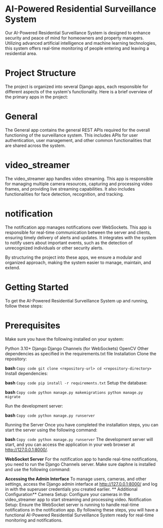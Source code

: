 # **AI-Powered Residential Surveillance System**
Our AI-Powered Residential Surveillance System is designed to enhance security and peace of mind for homeowners and property managers. Utilizing advanced artificial intelligence and machine learning technologies, this system offers real-time monitoring of people entering and leaving a residential area.

# **Project Structure**
The project is organized into several Django apps, each responsible for different aspects of the system's functionality. Here is a brief overview of the primary apps in the project:

# **General**
The General app contains the general REST APIs required for the overall functioning of the surveillance system. This includes APIs for user authentication, user management, and other common functionalities that are shared across the system.

# **video_streamer**
The video_streamer app handles video streaming. This app is responsible for managing multiple camera resources, capturing and processing video frames, and providing live streaming capabilities. It also includes functionalities for face detection, recognition, and tracking.

# **notification**
The notification app manages notifications over WebSockets. This app is responsible for real-time communication between the server and clients, ensuring timely delivery of alerts and updates. It integrates with the system to notify users about important events, such as the detection of unrecognized individuals or other security alerts.

By structuring the project into these apps, we ensure a modular and organized approach, making the system easier to manage, maintain, and extend.

# **Getting Started**
To get the AI-Powered Residential Surveillance System up and running, follow these steps:

# **Prerequisites**
Make sure you have the following installed on your system:

Python 3.10+
Django
Django Channels (for WebSockets)
OpenCV
Other dependencies as specified in the requirements.txt file
Installation
Clone the repository:

**bash**
`Copy code
git clone <repository-url>
cd <repository-directory>`
Install dependencies:

**bash**
`Copy code
pip install -r requirements.txt`
Setup the database:

**bash**
`Copy code
python manage.py makemigrations
python manage.py migrate
`


Run the development server:

**bash**
`Copy code
python manage.py runserver`

Running the Server
Once you have completed the installation steps, you can start the server using the following command:

**bash**
`Copy code
python manage.py runserver`
The development server will start, and you can access the application in your web browser at http://127.0.0.1:8000/.

**WebSocket Server**
For the notification app to handle real-time notifications, you need to run the Django Channels server. Make sure daphne is installed and use the following command:


**Accessing the Admin Interface**
To manage users, cameras, and other settings, access the Django admin interface at http://127.0.0.1:8000/ and log in with the superuser credentials you created earlier.
**
Additional Configuration**
Camera Setup: Configure your cameras in the video_streamer app to start streaming and processing video.
Notification Setup: Ensure the WebSocket server is running to handle real-time notifications in the notification app.
By following these steps, you will have a functional AI-Powered Residential Surveillance System ready for real-time monitoring and notifications.
